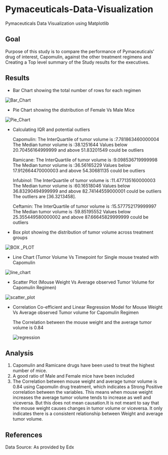 # Pymaceuticals-Data-Visualization
Pymaceuticals Data Visualization using Matplotlib
## Goal
Purpose of this study is to compare the performance of Pymaceuticals’ drug of interest, Capomulin, against the other treatment regimens and Creating a Top level summary of the Study results for the executives.
## Results
* Bar Chart showing the total number of rows for each regimen

![Bar_Chart](https://github.com/supvadakkeveetil/Matplotlib-Challenge/assets/144635564/42ec2426-b9fc-496e-b927-040c6c2b74c4)

* Pie Chart showing the distribution of Female Vs Male Mice

![Pie_Chart](https://github.com/supvadakkeveetil/Matplotlib-Challenge/assets/144635564/d3666ee6-2716-4ca7-b839-3f73cd70c344)

* Calculating IQR and potential outliers

  Capomulin:
  The InterQuartile of tumor volume is :7.781863460000004
  The Median tumor volume is :38.1251644
  Values below 20.70456164999999 and above 51.83201549 could be outliers

  Ramicane:
  The InterQuartile of tumor volume is :9.098536719999998
  The Median tumor volume is :36.56165229
  Values below 17.912664470000003 and above 54.30681135 could be outliers

  Infubinol:
  The InterQuartile of tumor volume is :11.477135160000003
  The Median tumor volume is :60.16518046
  Values below 36.83290494999999 and above 82.74144559000001 could be outliers
  The outliers are [36.3213458].

  Ceftamin:
  The InterQuartile of tumor volume is :15.577752179999997
  The Median tumor volume is :59.85195552
  Values below 25.355449580000002 and above 87.66645829999999 could be outliers

* Box plot showing the distribution of tumor volume across treatment groups

![BOX _PLOT](https://github.com/supvadakkeveetil/Matplotlib-Challenge/assets/144635564/18712cc4-8544-4e02-972b-60fc8095b3f5)

* Line Chart (Tumor Volume Vs Timepoint for Single mouse treated with Capomulin

![line_chart](https://github.com/supvadakkeveetil/Matplotlib-Challenge/assets/144635564/88f3fe9a-62f8-4c0e-a72b-0c135d488111)

* Scatter Plot (Mouse Weight Vs Average observed Tumor Volume for Capomulin Regimen)

![scatter_plot](https://github.com/supvadakkeveetil/Matplotlib-Challenge/assets/144635564/9fd13b11-1029-4c9b-bb4c-43f1859a70a3)

* Correlation Co-efficient and Linear Regression Model for Mouse Weight Vs Average observed Tumor volume for Capomulin Regimen

  The Correlation between the mouse weight and the average tumor volume is 0.84
  
  ![regression](https://github.com/supvadakkeveetil/Matplotlib-Challenge/assets/144635564/037f8769-55ff-4788-8ba8-a1c85f98a0bb)

  
## Analysis
1. Capomulin and Ramicane drugs have been used to treat the highest number of mice.
2. A good ratio of Male and Female mice have been included
3. The Correlation between mouse weight and average tumor volume is 0.84 using Capomulin drug treatment, which indicates a Strong Positive correlation between the variables. This means when mouse weight increases the average tumor volume tends to increase as well and viceversa. But this does not mean causation.It is not meant to say that the mouse weight causes changes in tumor volume or viceversa. It only indicates there is a consistent relationship between Weight and average tumor volume.

## References
Data Source: As provided by Edx
